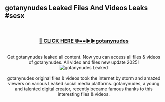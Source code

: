 ## gotanynudes Leaked Files And Videos Leaks #sesx
<br>
<div align="center">
<h3><a href="https://watchclip.my.id/gotanynudes" rel="nofollow">🔴 CLICK HERE 🌐==►►gotanynudes</a></h3>
<br>
Get gotanynudes leaked all content. Now you can access all files & videos of gotanynudes. All video and files new update 2025!
<br>
<a href="https://watchclip.my.id/gotanynudes" rel="nofollow" data-target="animated-image.originalLink"><img src="https://i.ibb.co.com/WyWwxjT/player-gif2.gif" alt="gotanynudes Leaked" style="max-width: 100%; display: inline-block;" data-target="animated-image.originalImage"></a>
<br><br>
gotanynudes original files & videos took the internet by storm and amazed viewers on various Leaked social media platforms. gotanynudes, a young and talented digital creator, recently became famous thanks to this interesting files & videos.
</div>
<br>